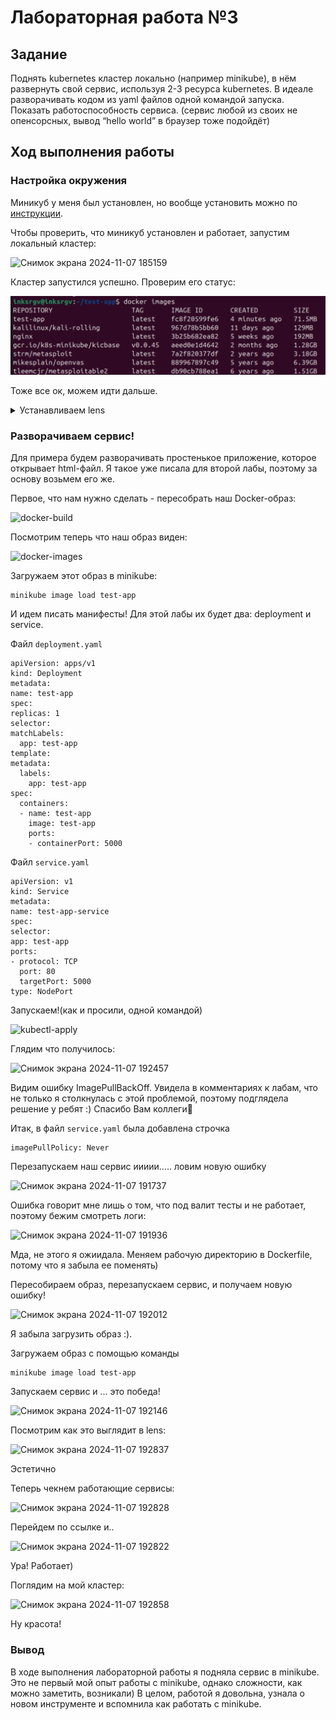 # Лабораторная работа №3

## Задание
Поднять kubernetes кластер локально (например minikube), в нём развернуть свой сервис, используя 2-3 ресурса kubernetes. В идеале разворачивать кодом из yaml файлов одной командой запуска. Показать работоспособность сервиса.
(сервис любой из своих не опенсорсных, вывод “hello world” в браузер тоже подойдёт)

## Ход выполнения работы

### Настройка окружения

Миникуб у меня был установлен, но вообще установить можно по [инструкции](https://minikube.sigs.k8s.io/docs/start/?arch=%2Fwindows%2Fx86-64%2Fstable%2F.exe+download).

Чтобы проверить, что миникуб установлен и работает, запустим локальный кластер:

![Снимок экрана 2024-11-07 185159](https://github.com/user-attachments/assets/b20578fa-09a7-4acc-b6dd-3ee46a9b4214)

Кластер запустился успешно. Проверим его статус:


![Пример изображения](pics/docker-images.png)

Тоже все ок, можем идти дальше.

<details>
<summary> Устанавливаем lens </summary>
  
Идем на [официальный сайт](https://k8slens.dev/) и смотрим инструкцию по установке.


Получаем ключик: 
      
      curl -fsSL https://downloads.k8slens.dev/keys/gpg | gpg --dearmor | sudo tee /usr/share/keyrings/lens-archive-keyring.gpg > /dev/null

Указываем stable канал:

    echo "deb [arch=amd64 signed-by=/usr/share/keyrings/lens-archive-keyring.gpg] https://downloads.k8slens.dev/apt/debian stable main" | sudo tee /etc/apt/sources.list.d/lens.list > /dev/null

Устанавливаем lens:

    sudo apt install lens

Дальше регистрируемся и ура! приложение нам доступно:

![Снимок экрана 2024-11-07 185749](https://github.com/user-attachments/assets/825375b5-68ae-4ed0-b217-9979f347150a)

</details>

### Разворачиваем сервис!

Для примера будем разворачивать простенькое приложение, которое открывает html-файл. Я такое уже писала для второй лабы, поэтому за основу возьмем его же. 

Первое, что нам нужно сделать - пересобрать наш Docker-образ:

![docker-build](https://github.com/user-attachments/assets/a5a0e3ad-db3d-4e55-9c25-ed4c0e3f51c9)

Посмотрим теперь что наш образ виден:

![docker-images](https://github.com/user-attachments/assets/65abc35d-f554-499f-ba65-56b99ff5fb44)

Загружаем этот образ в minikube:

    minikube image load test-app

И идем писать манифесты! Для этой лабы их будет два: deployment и service.

Файл `deployment.yaml`


    apiVersion: apps/v1
    kind: Deployment
    metadata:
    name: test-app
    spec:
    replicas: 1
    selector:
    matchLabels:
      app: test-app
    template:
    metadata:
      labels:
        app: test-app
    spec:
      containers:
      - name: test-app
        image: test-app
        ports:
        - containerPort: 5000

Файл `service.yaml`

    apiVersion: v1
    kind: Service
    metadata:
    name: test-app-service
    spec:
    selector:
    app: test-app
    ports:
    - protocol: TCP
      port: 80
      targetPort: 5000
    type: NodePort

Запускаем!(как и просили, одной командой)

![kubectl-apply](https://github.com/user-attachments/assets/5138c2d4-ea4c-4cb5-ad94-83fe44663ba3)

Глядим что получилось:

![Снимок экрана 2024-11-07 192457](https://github.com/user-attachments/assets/90f91fcd-75f1-4225-a60f-c631058753eb)

Видим ошибку ImagePullBackOff. Увидела в комментариях к лабам, что не только я столкнулась с этой проблемой, поэтому подглядела решение у ребят :) Спасибо Вам коллеги🤝

Итак, в файл `service.yaml` была добавлена строчка 

    imagePullPolicy: Never

Перезапускаем наш сервис иииии..... ловим новую ошибку

![Снимок экрана 2024-11-07 191737](https://github.com/user-attachments/assets/e607c440-b5ce-4f3f-b689-a157a500e467)

Ошибка говорит мне лишь о том, что под валит тесты и не работает, поэтому бежим смотреть логи:

![Снимок экрана 2024-11-07 191936](https://github.com/user-attachments/assets/102edcbe-a518-4c30-a9b1-27761c0ea2e3)

Мда, не этого я ожиидала. Меняем рабочую директорию в Dockerfile, потому что я забыла ее поменять)

Пересобираем образ, перезапускаем сервис, и получаем новую ошибку!

![Снимок экрана 2024-11-07 192012](https://github.com/user-attachments/assets/b096b036-ff9a-488f-964a-039597b030e9)

Я забыла загрузить образ :). 

Загружаем образ с помощью команды

    minikube image load test-app

Запускаем сервис и ... это победа!

![Снимок экрана 2024-11-07 192146](https://github.com/user-attachments/assets/47f60f14-9b5b-4f8b-8fc0-3ae972a54626)

Посмотрим как это выглядит в lens: 

![Снимок экрана 2024-11-07 192837](https://github.com/user-attachments/assets/04ea9dc9-3c4d-46e9-b135-4b1892b4cc05)

Эстетично

Теперь чекнем работающие сервисы:

![Снимок экрана 2024-11-07 192828](https://github.com/user-attachments/assets/38c0f62c-5f94-46a9-b8be-ffa8606e4c0e)

Перейдем по ссылке и..

![Снимок экрана 2024-11-07 192822](https://github.com/user-attachments/assets/8a391934-4bb2-4cff-9d98-13aa9963c2c3)

Ура! Работает)

Поглядим на мой кластер:

![Снимок экрана 2024-11-07 192858](https://github.com/user-attachments/assets/3b351d5c-149a-4a03-92ed-63349c069a44)

Ну красота!

### Вывод

В ходе выполнения лабораторной работы я подняла сервис в minikube. Это не первый мой опыт работы с minikube, однако сложности, как можно заметить, возникали) В целом, работой я довольна, узнала о новом инструменте и вспомнила как работать с minikube.


